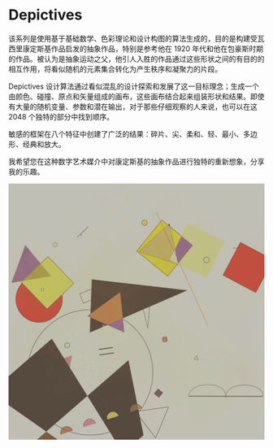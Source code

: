 # Depictives

该系列是使用基于基础数学、色彩理论和设计构图的算法生成的，目的是构建受瓦西里康定斯基作品启发的抽象作品，特别是参考他在 1920 年代和他在包豪斯时期的作品。被认为是抽象运动之父，他引人入胜的作品通过这些形状之间的有目的的相互作用，将看似随机的元素集合转化为产生秩序和凝聚力的片段。

Depictives 设计算法通过看似混乱的设计探索和发展了这一目标理念；生成一个由颜色、碰撞、原点和矢量组成的画布，这些画布结合起来组装形状和结果。即使有大量的随机变量、参数和潜在输出，对于那些仔细观察的人来说，也可以在这 2048 个独特的部分中找到顺序。

敏感的框架在八个特征中创建了广泛的结果：碎片、尖、柔和、轻、最小、多边形、经典和放大。

我希望您在这种数字艺术媒介中对康定斯基的抽象作品进行独特的重新想象，分享我的乐趣。

![nft](unnamed.png)
